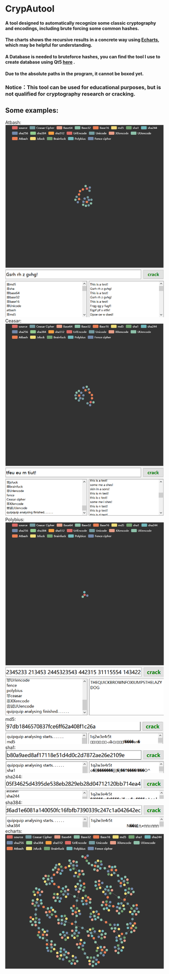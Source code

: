 # CrypAutool
#### A tool designed to automatically recognize some classic cryptography and encodings, including brute forcing some common hashes.
#### The charts shows the recursive results in a concrete way using [Echarts](http://www.echartsjs.com/), which may be helpful for understanding.
#### A Database is needed to bruteforce hashes, you can find the tool I use to create database using Qt5 [here](https://github.com/Houwenda/programming/tree/master/Qt5/sqlite) .
#### Due to the absolute paths in the program, it cannot be boxed yet.
### Notice：This tool can be used for educational purposes, but is not qualified for cryptography research or cracking.

## Some examples:
Atbash:
![image](https://github.com/Houwenda/CrypAutool/raw/master/examples/Atbash.png)
Ceasar:
![image](https://github.com/Houwenda/CrypAutool/raw/master/examples/Ceasar.png)
Polybius:
![image](https://github.com/Houwenda/CrypAutool/raw/master/examples/Polybius.png)
md5:
![image](https://github.com/Houwenda/CrypAutool/raw/master/examples/md5.png)
sha1:
![image](https://github.com/Houwenda/CrypAutool/raw/master/examples/sha1.png)
sha244:
![image](https://github.com/Houwenda/CrypAutool/raw/master/examples/sha244.png)
sha384:
![image](https://github.com/Houwenda/CrypAutool/raw/master/examples/sha384.png)
echarts:
![image](https://github.com/Houwenda/CrypAutool/raw/master/examples/charts.png)

